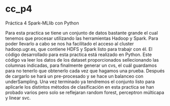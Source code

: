 # cc_p4
Práctica 4 Spark-MLlib con Python

Para esta practica se  tiene  un conjunto de datos bastante grande el cual tenemos que procesar utilizando las herramientas Hadoop y Spark. Para poder llevarlo a cabo se nos ha facilitado el acceso al cluster hadoop.ugr.es, que contiene HDFS y Spark listo para trabajr con él.
El código desarrollado para esta practica está realizado en Python.
Este código va leer los datos de los dataset proporcionados sellecionando las columnas indicadas, para finalmente generar un cvs, el cuál guardamos para no tenerlo que obtenerlo cada vez que hagamos una prueba. Después de cargarlo se hará un pre-procesado y se hace un balanceo con underSampling. Una vez terminado ya tendremos el conjunto listo para aplicarle los distintos métodos de clasificación en esta practica se han probado varios pero solo se reflejaran random forest, perceptron múlticapa y linear svc.
